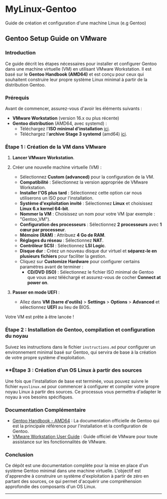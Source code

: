 # MyLinux-Gentoo
Guide de création et configuration d'une machine Linux (e.g Gentoo)

## **Gentoo Setup Guide on VMware**

### **Introduction**
Ce guide décrit les étapes nécessaires pour installer et configurer Gentoo dans une machine virtuelle (VM) en utilisant VMware Workstation. Il est basé sur le **Gentoo Handbook (AMD64)** et est conçu pour ceux qui souhaitent construire leur propre système Linux minimal à partir de la distribution Gentoo.

### **Prérequis**
Avant de commencer, assurez-vous d'avoir les éléments suivants :
- **VMware Workstation** (version 16.x ou plus récente)
- **Gentoo distribution** (AMD64, avec systemd) :
  - Téléchargez l'**ISO minimal d'installation** [ici](https://www.gentoo.org/downloads/).
  - Téléchargez l'**archive Stage 3 systemd** (amd64) [ici](https://www.gentoo.org/downloads/).
  
### **Étape 1 : Création de la VM dans VMware**
1. **Lancer VMware Workstation**.
2. Créer une nouvelle machine virtuelle (VM) :
   - Sélectionnez **Custom (advanced)** pour la configuration de la VM.
   - **Compatibilité** : Sélectionnez la version appropriée de VMware Workstation.
   - **Installer l'OS plus tard** : Sélectionnez cette option car nous utiliserons un ISO pour l'installation.
   - **Système d'exploitation invité** : Sélectionnez **Linux** et choisissez **Linux 6.x kernel 64-bit**.
   - **Nommer la VM** : Choisissez un nom pour votre VM (par exemple : "Gentoo_VM").
   - **Configuration des processeurs** : Sélectionnez **2 processeurs** avec **1 cœur par processeur**.
   - **Mémoire (RAM)** : Attribuez **4 Go de RAM**.
   - **Réglages du réseau** : Sélectionnez **NAT**.
   - **Contrôleur SCSI** : Sélectionnez **LSI Logic**.
   - **Disque dur** : Créez un nouveau disque dur virtuel et **séparez-le en plusieurs fichiers** pour faciliter la gestion.
   - Cliquez sur **Customize Hardware** pour configurer certains paramètres avant de terminer :
     - **CD/DVD (ISO)** : Sélectionnez le fichier ISO minimal de Gentoo que vous avez téléchargé et assurez-vous de cocher **Connect at power on**.
   
3. **Passer en mode UEFI** :
   - Allez dans **VM (barre d'outils)** > **Settings** > **Options** > **Advanced** et sélectionnez **UEFI** au lieu de BIOS.

Votre VM est prête à être lancée !

### **Étape 2 : Installation de Gentoo, compilation et configuration du noyau**
Suivez les instructions dans le fichier `instructions.md` pour configurer un environnement minimal basé sur Gentoo, qui servira de base à la création de votre propre système d'exploitation.

### **Étape 3 : Création d’un OS Linux à partir des sources
Une fois que l'installation de base est terminée, vous pouvez suivre le fichier `myoslinux.md` pour commencer à configurer et compiler votre propre noyau Linux à partir des sources. Ce processus vous permettra d'adapter le noyau à vos besoins spécifiques.

### **Documentation Complémentaire**
- [Gentoo Handbook - AMD64](https://wiki.gentoo.org/wiki/Handbook:AMD64) : La documentation officielle de Gentoo qui est la principale référence pour l'installation et la configuration de Gentoo.
- [VMware Workstation User Guide](https://www.vmware.com/support/pubs/ws_pubs.html) : Guide officiel de VMware pour toute assistance sur les fonctionnalités de VMware.

### **Conclusion**
Ce dépôt est une documentation complète pour la mise en place d'un système Gentoo minimal dans une machine virtuelle. L'objectif est d'apprendre à construire un système d'exploitation à partir de zéro en partant des sources, ce qui permet d'acquérir une compréhension approfondie des composants d'un OS Linux.

---
